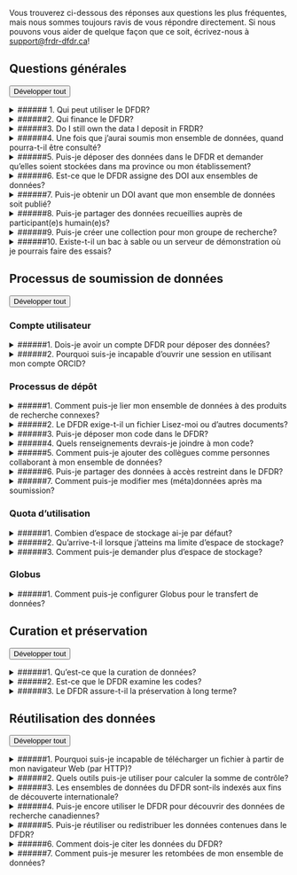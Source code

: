 Vous trouverez ci-dessous des réponses aux questions les plus fréquentes, mais nous sommes toujours ravis de vous répondre directement. Si nous pouvons vous aider de quelque façon que ce soit, écrivez-nous à [support@frdr-dfdr.ca](mailto:support@frdr-dfdr.ca)!
## Questions générales

<button type="button" class="btn btn-sm expand-all-btn p-0 float-right">Développer tout</button>

<details markdown="1">
<summary markdown="span">
###### 1. Qui peut utiliser le DFDR?
</summary>
Tout le monde peut utiliser le DFDR pour trouver et télécharger des ensembles de données.

Les chercheur(-se)s principaux(-ales) [CP] de toutes les disciplines et leurs représentant(e)s désigné(e)s peuvent soumettre du contenu au DFDR. Les CP doivent être des membres du corps professoral, des bibliothécaires ou des chercheur(-se)s faisant partie de la communauté d’un établissement ou d’une organisation admissible au financement des trois organismes, y compris les organisations autochtones sans but lucratif admissibles au financement du Conseil de recherches en sciences humaines. Les CP peuvent désigner des représentant(e)s pour soumettre du contenu en leur nom, p. ex., étudiantes et étudiants de premier cycle et des cycles supérieurs, gestionnaires de données, personnel non associé à la recherche, collaborateur(-trice)s externes, titulaires de bourse postdoctorale et assistant(e)s à la recherche. Les demandes de dépôt de la part d’autres types de personnel de recherche canadien, notamment des chercheur(-se)s affilié(e)s au gouvernement ou à des organisations non gouvernementales, n’ayant pas été désigné pour représenter un(e) CP seront examinées au cas par cas.

Pour en savoir plus, veuillez consulter la [Politique en matière de soumission de données](/policies/fr/soumission_données).
</details>

<details markdown="1">
<summary markdown="span">
######2. Qui finance le DFDR?
</summary>

Le DFDR est soutenu financièrement par l’Alliance de recherche numérique du Canada, une organisation nationale sans but lucratif qui est financée par Innovation, Sciences et Développement économique Canada et dont le mandat consiste à soutenir les activités liées à l’infrastructure de recherche numérique à l’échelle nationale.
</details>

<details markdown="1">
<summary markdown="span">
######3. Do I still own the data I deposit in FRDR?
</summary>

Oui. Le DFDR n’est pas propriétaire des données que vous y déposez. Lorsque vous déposez des données dans le DFDR, vous l’autorisez à assurer l’intendance des copies des données déposées dans le dépôt, tout en conservant vos droits de propriété. Pour en savoir plus, veuillez consulter la [section 6.0 Droits et propriété](/policies/fr/soumission_données/#60-droits-et-propriete) de notre Politique en matière de soumission des données.
</details>

<details markdown="1">
<summary markdown="span">
######4. Une fois que j’aurai soumis mon ensemble de données, quand pourra-t-il être consulté?
</summary>

Une fois que vous aurez soumis votre ensemble de données, il fera l’objet d’un examen interne, appelé « processus de curation », qui prend habituellement de deux à cinq jours ouvrables. Lorsque la publication de l’ensemble de données sera approuvée, votre identifiant d’objet numérique (DOI) sera enregistré auprès de DataCite et vos données seront indexées aux fins de découverte, sauf si vous avez choisi une période d’embargo pour en retarder la publication.
</details>

<details markdown="1">
<summary markdown="span">
######5. Puis-je déposer des données dans le DFDR et demander qu’elles soient stockées dans ma province ou mon établissement?
</summary>

Oui. Le DFDR est conçu de façon à ce que l’endroit où sont stockées les données puisse être « fédéré ». Un établissement peut demander d’héberger un groupe de stockage qui sera ajouté au DFDR. Pour ce faire, il n’est pas nécessaire de lancer le DFDR; il suffit d’avoir un point de chute Globus. Si vous représentez un établissement et souhaitez faire une demande pour héberger un groupe de stockage, veuillez écrire à [support@frdr-dfdr.ca](mailto:support@frdr-dfdr.ca).
</details>

<details markdown="1">
<summary markdown="span">
######6. Est-ce que le DFDR assigne des DOI aux ensembles de données?
</summary>

Oui! Chaque ensemble de données déposé dans le DFDR reçoit un DOI unique qui pourra être utilisé pour citer les données et sera enregistré auprès de [DataCite](https://datacite.org/) une fois que l’ensemble de données sera publié.
</details>

<details markdown="1">
<summary markdown="span">
######7. Puis-je obtenir un DOI avant que mon ensemble de données soit publié?
</summary>

Dès que vous commencerez un nouveau dépôt, le système assignera un DOI à votre ensemble de données. Ce DOI sera unique et permanent. Vous pourrez le partager avant que les données soient publiées, par exemple si vous souhaitez l’ajouter dans un manuscrit connexe. Cependant, le DOI ne sera fonctionnel qu’une fois que votre ensemble de données sera publié.

Votre DOI se trouve sous le titre de l’ensemble de données dans votre tableau de bord de publication.

<a href="/docs/img/screenshots/faq/DashboardDOI_fr.png" class="screenshot-lightbox">
    <img src="/docs/img/screenshots/faq/DashboardDOI_fr.png" alt="Screenshot showing Publication Dashboard page with DOI listed under the dataset title" class="screenshot"/>
</a>
Si vous avez des doutes quant à la conformité de vos données avec nos conditions d’utilisation (par exemple si vous redistribuez du contenu que vous avez obtenu auprès d’une source externe ou avez du contenu qui pourrait être sensible), veuillez nous écrire à [support@frdr-dfdr.ca](mailto:support@frdr-dfdr.ca). Nous vous aiderons à déterminer si le DOI peut être partagé avant la curation (notre processus d’examen interne) et la publication de votre ensemble de données.
</details>

<details markdown="1">
<summary markdown="span">
######8. Puis-je partager des données recueillies auprès de participant(e)s humain(e)s? 
</summary>

Le DFDR accepte les données sur des participant(e)s humain(e)s lorsque les permissions ou approbations requises pour leur publication ou leur partage ont été obtenues (p. ex., consentement des participant(e)s pour l’utilisation future des données, approbation du comité d’éthique de la recherche concernant le partage des données). 

À l’heure actuelle, le DFDR n’accepte pas les données à accès restreint. Toutes les données seront accessibles au public et devraient être adéquatement dépersonnalisées. Le DFDR exigera une copie de la demande d’évaluation de l’éthique approuvée, du formulaire de consentement, ou de tout autre document pertinent confirmant que les permissions ou approbations requises pour la publication ou le partage des données ont été obtenues.

Pour savoir si un ensemble de données en particulier peut être publié, veuillez consulter le comité d’éthique de la recherche. En ce qui concerne les données déjà recueillies, les [lignes directrices des trois organismes pour verser des données existantes dans des dépôts publics](https://ethics.gc.ca/fra/depositing_depots.html) pourraient vous être utiles.
</details>

<details markdown="1">
<summary markdown="span">
######9. Puis-je créer une collection pour mon groupe de recherche?
</summary>

Le DFDR sera heureux de créer une collection pour votre groupe de recherche, votre laboratoire ou les données issues d’un programme de recherche particulier. Pour planifier une consultation, veuillez écrire à [support@frdr-dfdr.ca](mailto:support@frdr-dfdr.ca). 
</details>

<details markdown="1">
<summary markdown="span">
######10. Existe-t-il un bac à sable ou un serveur de démonstration où je pourrais faire des essais?
</summary>

Une [version de démonstration](https://demo.frdr-dfdr.ca/repo/?locale=fr) du site du DFDR est disponible à des fins de formation et d’essai. N’hésitez pas à l’utiliser pour explorer le processus de soumission. Aucun compte n’est requis pour commencer un nouveau dépôt sur le site de démonstration; notez cependant que les nouveaux dépôts soumis sur ce serveur ne sont pas surveillés par notre personnel et ne seront pas publiés. Pour nous demander de publier vos données d’essai, veuillez nous écrire à [support@frdr-dfdr.ca](mailto:support@frdr-dfdr.ca).

Dans la mesure du possible, le site de démonstration sera tenu à jour avec la version la plus récente de la plateforme du DFDR. À noter que toutes les données déposées dans la version de démonstration seront considérées comme des « données d’essai » et ne seront disponibles que temporairement.
</details>

## Processus de soumission de données

<button type="button" class="btn btn-sm expand-all-btn p-0 float-right">Développer tout</button>

### Compte utilisateur

<details markdown="1">
<summary markdown="span">
######1. Dois-je avoir un compte DFDR pour déposer des données?
</summary>

Vous devez créer un compte DFDR pour déposer des données. Pour [créer un compte](/repo/PublishDashboard?locale=fr), vous pouvez utiliser votre ID institutionnel, ID de la Fédération, ID ORCID ou ID Globus. La première fois que vous ouvrirez une session dans le DFDR, on vous demandera de fournir des renseignements sur votre département (facultatif), votre rôle au sein de votre organisation et la personne du corps professoral qui parraine vos activités (s’il y a lieu). Cela nous permettra de vérifier votre admissibilité à faire un dépôt dans le DFDR. Pour en savoir plus, veuillez consulter la page [Avant de déposer](avant_de_déposer.md).
</details>

<details markdown="1">
<summary markdown="span">
######2. Pourquoi suis-je incapable d’ouvrir une session en utilisant mon compte ORCID?
</summary>

Il est possible qu’un bloqueur de publicités cause une erreur ou bloque l'ouverture de la session en empêchant l’accès au site Web d’ORCID ou de Globus.

Pour confirmer que c’est ce qui cause le problème, essayez de désactiver votre bloqueur de publicités avant d’ouvrir une session. Pour ce faire, cliquez sur l’icône de votre bloqueur de publicités dans le coin supérieur droit de votre navigateur, puis désactivez-le. Essayez ensuite d’ouvrir une session dans le DFDR en utilisant votre compte ORCID. Si vous parvenez à ouvrir une session après avoir désactivé votre bloqueur de publicités, vous devrez ajouter des exceptions pour les sites Web suivants, ou inscrire ces sites sur la liste blanche de votre bloqueur de publicités :

* [globus.org](https://www.globus.org/)
* [orcid.org](https://orcid.org/)
* [globusid.org](https://globusid.org/?viewlocale=fr_CA)
</details>

### Processus de dépôt

<details markdown="1">
<summary markdown="span">
######1. Comment puis-je lier mon ensemble de données à des produits de recherche connexes?
</summary>

Vous pouvez relier votre ensemble de données du DFDR avec des publications, des ensembles de données, un code, des modèles ou d’autres produits de recherche connexes par l’intermédiaire de l’élément de métadonnées « Identifiants connexes », à l’écran « Métadonnées recommandées » de l’interface de soumission. Veuillez utiliser un DOI, un autre identifiant unique ou une autre adresse URL. Pour en savoir plus, consultez la section [Métadonnées recommandées](description_de_vos_données.md#métadonnées-recommandées) du guide sur la description de vos données. Nous vous recommandons aussi d’indiquer le DOI de votre ensemble de données dans toute publication connexe (à la section des références ou dans un énoncé sur la disponibilité des données).

Pour ajouter des liens vers des produits de recherche connexes après avoir soumis votre ensemble de données, veuillez écrire à [support@frdr-dfdr.ca](mailto:support@frdr-dfdr.ca).
</details>

<details markdown="1">
<summary markdown="span">
######2. Le DFDR exige-t-il un fichier Lisez-moi ou d’autres documents?
</summary>

Les documents fournissent un contexte pour vos données, de sorte que nous vous recommandons fortement d’inclure un fichier Lisez-moi, un livre de codes ou tout autre document nécessaire pour garantir que vos données pourront être comprises et interprétées correctement au fil du temps!

Pour obtenir d’autres conseils ou voir un modèle de fichier Lisez-moi, consultez la section [Documentation de votre soumission](préparation_de_vos_données.md#documentation-de-votre-soumission). Notre équipe de curation se fait également un plaisir de vous aider à créer des documents pour votre ensemble de données. Si vous avez besoin d’aide, n’hésitez pas à nous écrire à [support@frdr-dfdr.ca](mailto:support@frdr-dfdr.ca).
</details>

<details markdown="1">
<summary markdown="span">
######3. Puis-je déposer mon code dans le DFDR?
</summary>

Lorsque vous déposez des données dans le DFDR, vous pouvez joindre le code ou les scripts que vous avez utilisés pour traiter ou analyser vos données. Toutefois, nous vous conseillons d’utiliser un dépôt spécialement conçu pour le code et le logiciel assorti des options appropriées de contrôle des versions et des licences logicielles. Selon le cas (p. ex., si votre code est en cours de développement), il pourrait être préférable d’opter pour une plateforme comme GitHub, GitLab ou Bitbucket.

Si vous souhaitez assigner un DOI à votre logiciel, le code peut être transféré de GitHub à Zenodo. Pour en savoir plus au sujet de ce processus, consultez la page [GitHub docs](https://docs.github.com/fr/repositories/archiving-a-github-repository/referencing-and-citing-content). Une fois qu’un dépôt GitHub est relié à Zenodo, tout ajout dans GitHub entraînera automatiquement la création d’une nouvelle version dans Zenodo. La plupart des dépôts accessibles au public peuvent également être transférés dans les archives de Software Heritage, qui vous fournira un identifiant unique appelé SWHID que vous pourrez utiliser pour citer des versions spécifiques de votre code. Pour en savoir plus, consultez la page Web [Save and Reference Research Software](https://www.softwareheritage.org/save-and-reference-research-software/).

Vous pouvez utiliser l’élément de métadonnées « Identifiants connexes » dans le DFDR pour relier votre ensemble de données à votre code, modèle, logiciel ou à d’autres produits de recherche à l’endroit où ils sont publiés. Pour savoir si vous devriez joindre un code ou un logiciel avec vos données dans le DFDR, n’hésitez pas à nous écrire à [support@frdr-dfdr.ca](mailto:support@frdr-dfdr.ca).
</details>

<details markdown="1">
<summary markdown="span">
######4. Quels renseignements devrais-je joindre à mon code?
</summary>

Un code autodescriptif ou riche en commentaires s’avérera plus utile au fil du temps. Les commentaires devraient être concis et clairs, tout en décrivant l’intention de la ou des lignes de code qui suivent, OU le code en soi peut être éloquent (pouvoir être compris par les humains et les machines). Si vous déposez des fichiers de code ou de script dans le DFDR, songez à joindre ce qui suit :

* Des renseignements d’en-tête tels que l’auteur(-trice), le numéro de version, le nom du fichier, la licence, les sources du code, etc.
* Des renseignements sur la fonction ou l’objectif du code.
* Des renseignements sur le processus d’exécution du code, les entrées requises et les résultats escomptés. S’il y a plusieurs fichiers de script, l’ordre dans lequel ils devraient être exécutés devrait être clairement indiqué.
* Une liste des progiciels requis et des dépendances.
* Des renseignements sur l’environnement dans lequel le code a été développé et peut être exécuté.

Vous pouvez inclure ces renseignements dans votre fichier Lisez-moi, dans un fichier appelé exigences.txt ou directement dans l’en-tête ou les commentaires de vos fichiers de code.
</details>

<details markdown="1">
<summary markdown="span">
######5. Comment puis-je ajouter des collègues comme personnes collaborant à mon ensemble de données?
</summary>

Vous pouvez ajouter des collaborateur(trice)s à vos soumissions « en cours ». Pour ce faire, sous l’onglet « Collaboration » de l’interface de soumission, entrez le courriel associé au compte DFDR de votre collègue, cochez les permissions que vous souhaitez lui accorder (modifier les métadonnées, ajouter ou retirer des fichiers de données et/ou soumettre l’ensemble de données), puis cliquez sur « Inviter ».

Votre collègue recevra une invitation par courriel. Une fois que l’invitation aura été acceptée, l’ensemble de données s’affichera aussi dans le tableau de bord de publication de votre collaborateur(-trice), qui aura la permission de voir ou de modifier l’ensemble de données en fonction des permissions que vous aurez sélectionnées. Il est en tout temps possible de modifier les permissions accordées ou de retirer des collaborateur(-trice)s.

Remarque : Les collaborateur(-trice)s doivent avoir un compte DFDR. Si vous souhaitez partager des données avec des rédacteur(-trice)s de revues scientifiques, des collègues à l’étranger ou des personnes qui ne peuvent pas créer un compte DFDR, vous devrez utiliser l’option « Examen externe ». Les examinateur(-trice)s externes auront la permission de consulter les fichiers de données et un sous-ensemble de vos métadonnées, mais ne pourront pas les modifier.
</details>

<details markdown="1">
<summary markdown="span">
######6. Puis-je partager des données à accès restreint dans le DFDR?
</summary>

Le DFDR permet d’établir des périodes d’embargo temporaires pour éviter que des données soient téléchargées. Toutefois, pour l’instant, toutes les données qui sont déposées dans le DFDR finiront par être accessibles au public. Assurez-vous de ne déposer que des données que vous avez recueillies ou générées, ou d’avoir la permission de les partager ou distribuer. Avant de téléverser des fichiers dans le dépôt, prenez soin de retirer tout renseignement identificatoire et contenu sensible, et passez en revue tous les documents (p. ex., formulaires de consentement, contrats de recherche, ententes de partage des données) que vous pourriez avoir signés ou avoir fait signer par les participant(e)s à l’étude.

Pour en savoir plus, veuillez consulter nos [Conditions d’utilisation](/policies/fr/conditions_d%27utilisation/), en particulier la section 3.0, qui porte sur les responsabilités des déposant(e)s.
</details>

<details markdown="1">
<summary markdown="span">
######7. Comment puis-je modifier mes (méta)données après ma soumission?
</summary>

Une fois que votre ensemble de données est publié, il fait partie de la documentation savante, et toute modification exigera l’intervention de notre équipe de curation. Nous pouvons modifier des métadonnées ou ajouter des liens vers des produits de recherche connexes en votre nom, et nous collaborerons avec vous pour nous assurer que tout changement apporté à l’ensemble de fichiers de données se fera de façon transparente. Pour faire une demande de modifications, veuillez envoyer un courriel à [support@frdr-dfdr.ca](mailto:support@frdr-dfdr.ca).
</details>

### Quota d’utilisation

<details markdown="1">
<summary markdown="span">
######1. Combien d’espace de stockage ai-je par défaut?
</summary>

Par défaut, vous aurez accès à 1 To d’espace de stockage de données ayant fait l’objet d’une curation. Si vous prévoyez avoir besoin d’espace de stockage supplémentaire, veuillez écrire à [support@frdr-dfdr.ca](mailto:support@frdr-dfdr.ca).
</details>

<details markdown="1">
<summary markdown="span">
######2. Qu’arrive-t-il lorsque j’atteins ma limite d’espace de stockage?
</summary>

Si vous atteignez votre quota pour une collection, voici ce qui se passera :

* Les permissions Globus accordées pour tous les éléments que vous aviez l’autorisation de déposer dans cette collection seront modifiées, de sorte que vous n’y aurez plus accès en mode écriture, y compris en ce qui concerne les éléments en cours de traitement et ceux pour lesquels vous êtes un(e) collaborateur(-trice).
* Tous les transferts Globus qui étaient prévus vers des éléments de cette collection qui vous sont associés seront suspendus.
* Le téléversement des fichiers HTTPS sera désactivé pour les éléments de cette collection qui vous sont associés; par contre, aucun téléversement en cours ne sera interrompu.
* Il est possible que l’équipe de curation et vous receviez un courriel (conformément à la politique relative aux quotas) qui vous expliquera que vous avez atteint votre quota et indiquera le volume total du quota qu’il reste pour la collection.
</details>

<details markdown="1">
<summary markdown="span">
######3. Comment puis-je demander plus d’espace de stockage?
</summary>

Si vous avez atteint votre quota ou prévoyez que le quota devra être augmenté pour une collection, veuillez écrire à [support@frdr-dfdr.ca](mailto:support@frdr-dfdr.ca).
</details>

### Globus

<details markdown="1">
<summary markdown="span">
######1. Comment puis-je configurer Globus pour le transfert de données?
</summary>

Pour transférer des données à partir de votre ordinateur personnel, vous devez installer et configurer Globus sur votre appareil. Vous devrez sélectionner les répertoires de votre ordinateur auxquels Globus pourra accéder. Par défaut, Globus aura accès à votre répertoire personnel, mais il est fortement recommandé de créer un dossier qui servira de répertoire courant (p. ex., « DFDR » ou « DFDR-soumissions ») et d’accorder à Globus des droits de lecture-écriture dans ce répertoire seulement. Globus pourra donc accéder à ce dossier et à tout sous-répertoire qu’il contient.

Pour configurer Globus :

1. Faites un clic droit sur l’icône de Globus, puis sélectionnez « Options » (PC) ou « Préférences » (Mac). 
2. Cliquez sur « Accès », puis sélectionnez les fichiers ou dossiers auxquels Globus pourra accéder pour le transfert de fichiers (téléchargement et téléversement).  
3. Pour ajouter ou retirer des répertoires, utilisez les symboles + et -.
4. Vous pouvez autoriser Globus à accéder à plusieurs répertoires, y compris les disques durs externes, et changer les répertoires en fonction des exigences. Par exemple, vous pouvez sélectionner votre disque dur externe pour télécharger un ensemble de données volumineux.
5.  Cliquez sur « Enregistrer ». Aucune modification apportée ne sera permanente tant que vous ne cliquerez pas sur ce bouton.
</details>

## Curation et préservation

<button type="button" class="btn btn-sm expand-all-btn p-0 float-right">Développer tout</button>

<details markdown="1">
<summary markdown="span">
######1. Qu’est-ce que la curation de données?
</summary>

La curation de données est la gestion active des données de recherche lors de leur création, leur maintenance, leur utilisation, leur archivage, leur partage et leur réutilisation. Ce processus récurrent ajoute de la valeur aux travaux d’érudition en optimisant les ensembles de données pour l’utilisation actuelle ainsi que la découverte et la réutilisation dans le futur.

Un membre de l’équipe de curation du DFDR examinera votre ensemble de données avant sa publication pour veiller à ce qu’il respecte les conditions d’utilisation du DFDR et en améliorer la repérabilité, l’accessibilité et la réutilisabilité. L’équipe de curation peut :

* collaborer avec vous afin de créer des documents et des métadonnées pour expliquer et contextualiser vos données;
* ajouter des métadonnées pour améliorer la découverte;
* vous aider à choisir une licence appropriée pour votre ensemble de données;
* recommander des formats appropriés pour l’accessibilité à court et long terme;
* effectuer le contrôle de la qualité par l’inspection des métadonnées, la vérification des fichiers et l’examen du code;
* lier l’ensemble de données à des produits de recherche connexes (p. ex., rapports de recherche ou codes connexes) et aux renseignements sur les subventions.

Pour en savoir plus, veuillez consulter notre guide sur la [préparation de vos données](préparation_de_vos_données.md) pour le dépôt. Si vous avez des questions sur le processus de curation ou aimeriez consulter un membre de l’équipe de curation avant de déposer des données, veuillez nous écrire à [support@frdr-dfdr.ca](mailto:support@frdr-dfdr.ca).
</details>

<details markdown="1">
<summary markdown="span">
######2. Est-ce que le DFDR examine les codes?
</summary>

L’équipe de curation du DFDR examinera le code et les scripts liés à vos données. Cependant, il nous est actuellement impossible de reproduire les résultats, c’est-à-dire que nous ne pouvons pas exécuter votre code pour tenter de reproduire des produits ou confirmer les résultats de vos analyses.

Nous pouvons essayer d’exécuter le code et de signaler tout problème rencontré (p. ex., une dépendance non signalée qui a été installée dans l’environnement de développement, de sorte que le code ne peut être exécuté sur un autre appareil). L’équipe de curation peut suggérer d’ajouter des commentaires, des renseignements sur la licence ou d’autres éléments contextuels pour aider à garantir l’utilité du code au fil du temps. Si une partie de votre code a été écrit par une source tierce, nous pouvons vérifier pour confirmer que la licence sélectionnée pour le code déposé dans le DFDR n’est pas plus permissive que celle assignée au code source.
</details>

<details markdown="1">
<summary markdown="span">
######3. Le DFDR assure-t-il la préservation à long terme?
</summary>

Le DFDR assure la préservation au niveau des bits pour tous les dépôts de données, et permet la prise de mesures supplémentaires pour favoriser la préservation à long terme.

Le DFDR utilise [Archivematica](https://www.archivematica.org/fr/Submitters are expected to work with curators during the ) afin de créer des paquets d’information archivés pour les ensembles de données destinés aux processus de préservation à long terme. Les paquets comprennent un fichier METS avec des métadonnées PREMIS généré par Archivematica, le fichier CSV de métadonnées du DFDR, les fichiers de données et de licences, et les sommes de contrôle SHA256 des fichiers. Pour en savoir plus, consultez la section « [Préservation](après_le_dépôt.md#preservation) » du guide Après le dépôt.

Pour s’assurer que tous les ensembles de données soumis soient préservés comme il se doit, le DFDR a mis en place un processus d’évaluation pour garantir la gestion responsable et durable de l’accès à long terme. La préservation à long terme sera envisagée pour tous les ensembles de données déposés dans le DFDR. À noter que le processus d’évaluation du dépôt tient compte du format des documents et des fichiers, et les ensembles de données qui manquent de documents inadéquats ou qui sont dans un format exclusif pourraient être exclus des activités de préservation à long terme ou faire l’objet d’une réévaluation dans le futur. Les ensembles de données non sélectionnés pour la préservation à long terme demeureront accessibles dans le DFDR, conformément à la [Politique en matière de rétention et de suppression des données](/policies/fr/r%C3%A9tention_des_donn%C3%A9es/) et aux [Conditions d'utilisation](/policies/fr/conditions_d%27utilisation/).

Les déposant(e)s peuvent contribuer au processus d’évaluation mené dans le cadre de la soumission en répondant à une question facultative concernant la valeur à long terme de leur ensemble de données. Pour en savoir plus, consultez les instructions de la section [Demander une préservation à long terme](déposer_les_données.md#demander-une-preservation-a-long-terme) du guide Déposer les données.
</details>

## Réutilisation des données

<button type="button" class="btn btn-sm expand-all-btn p-0 float-right">Développer tout</button>

<details markdown="1">
<summary markdown="span">
######1. Pourquoi suis-je incapable de télécharger un fichier à partir de mon navigateur Web (par HTTP)?
</summary>

Plusieurs raisons peuvent expliquer ce problème :

* Un navigateur ne peut pas télécharger un dossier ou une hiérarchie d’objets par HTTP. Vous devez télécharger les fichiers individuellement.
* Notre limite pour les téléchargements par HTTP est de 10 Go. Veuillez utiliser Globus pour transférer les fichiers de plus de 10 Go sur votre terminal (appareil local, disque dur externe, serveur, etc.). 
</details>

<details markdown="1">
<summary markdown="span">
######2. Quels outils puis-je utiliser pour calculer la somme de contrôle?
</summary>

Les utilisateur(-trice)s peuvent télécharger le fichier « frdr-checksums-and-filetypes.md » à partir de l’interface du DFDR pour chaque ensemble de données et valider les fichiers de données individuellement à tout moment.

Voici un outil gratuit pour calculer les sommes de contrôle SHA-256 : https://quickhash-gui.org/.
</details>

<details markdown="1">
<summary markdown="span">
######3. Les ensembles de données du DFDR sont-ils indexés aux fins de découverte internationale?
</summary>

Les ensembles de données du DFDR sont indexés aux fins de découverte dans [Lunaris](https://www.lunaris.ca/fr), [Dataset Search de Google](https://datasetsearch.research.google.com/), [OpenAIRE](https://explore.openaire.eu/search/find/research-outcomes?type=%22datasets%22), [DataCite](https://search.datacite.org/), ProQuest et d’autres plateformes. Les métadonnées du DFDR sont également rendues disponibles aux fins de moissonnage (et de découverte) sur un fil OAI-PMH, de sorte que les données sont repérables à partir d’autres plateformes.
</details>

<details markdown="1">
<summary markdown="span">
######4. Puis-je encore utiliser le DFDR pour découvrir des données de recherche canadiennes?
</summary>

Vous pouvez chercher les ensembles de données publiés dans le DFDR en utilisant l’interface de recherche du DFDR. Pour effectuer une recherche dans les dépôts de données canadiens, y compris pour trouver les ensembles de données publiés dans le DFDR, rendez-vous sur le site Web de Lunaris à l’adresse suivante : https://www.lunaris.ca/fr
</details>

<details markdown="1">
<summary markdown="span">
######5. Puis-je réutiliser ou redistribuer les données contenues dans le DFDR?
</summary>

Vous pouvez télécharger et utiliser des données du DFDR, mais certaines restrictions peuvent s’appliquer (p. ex., une attribution peut être requise si vous publiez les résultats d’une analyse, ou certaines données peuvent servir à des fins non commerciales seulement). **Chaque ensemble de données du DFDR fait l’objet d’une licence individuelle**. Les conditions d’accès se trouvent sur la page d’accueil des ensembles de données, directement sous le bouton « Télécharger l’ensemble de données ». Les notes d’utilisation de l’ensemble de données ou le fichier Lisez-moi de la page d’accueil peuvent aussi comprendre des renseignements supplémentaires.

**Veuillez citer tous les ensembles de données que vous utilisez!** Vous trouverez le format de citation recommandé au bas de la page d’accueil de l’ensemble de données.

Pour en savoir plus, veuillez consulter notre [Politique en matière d’accès et de réutilisation](/policies/fr/acc%C3%A8s_r%C3%A9utilisation/). Pour toute question sur les conditions associées à un ensemble de données en particulier, veuillez nous écrire à [support@frdr-dfdr.ca](mailto:support@frdr-dfdr.ca) en prenant soin d’indiquer le DOI de l’ensemble de données.
</details>

<details markdown="1">
<summary markdown="span">
######6. Comment dois-je citer les données du DFDR?
</summary>
Le format de citation recommandé est indiqué au bas de la page d’accueil de chaque ensemble de données. Nous vous recommandons d’inclure dans votre citation le nom des auteur(-trice)s, le titre de l’ensemble de données, l’année de publication, le nom du dépôt et le DOI de l’ensemble de données. Vous pouvez aussi indiquer le numéro de version de l’ensemble de données que vous avez utilisé s’il existe plusieurs versions ainsi que la date où vous avez consulté l’ensemble de données. Exemple :

Auteur AA, auteur B, auteur C (2023). Titre de l’ensemble de données. Version 1. Dépôt fédéré de données de recherche. https://doi.org/10.20383/102.0NNN. Consulté le 4 février 2023.
</details>

<details markdown="1">
<summary markdown="span">
######7. Comment puis-je mesurer les retombées de mon ensemble de données?
</summary>
Il existe différentes statistiques sur les données soumises dans le DFDR, y compris le nombre de consultations et le nombre de fichiers téléchargés. Pour consulter ces statistiques, rendez-vous sur la page d’accueil de l’ensemble de données, puis cliquez sur le bouton « Voir les statistiques » au bas de la page.
</details>